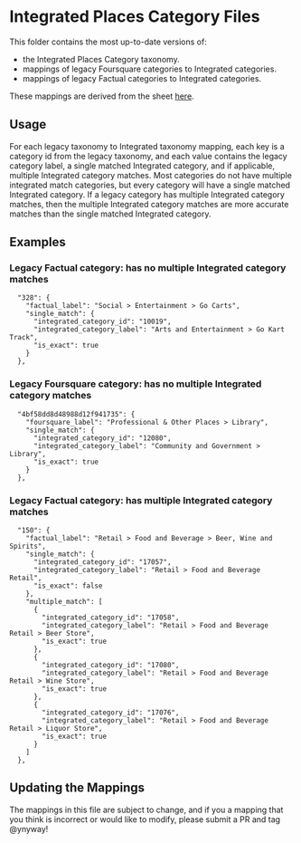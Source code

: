 # Integrated Places Category Files

This folder contains the most up-to-date versions of:
- the Integrated Places Category taxonomy.
- mappings of legacy Foursquare categories to Integrated categories.
- mappings of legacy Factual categories to Integrated categories.

These mappings are derived from the sheet [here](https://docs.google.com/spreadsheets/d/1WEa155l35R84tWfKAKakF9-MoLZ8ZjKuvP5tbLW07JE/edit#gid=221336214).

## Usage
For each legacy taxonomy to Integrated taxonomy mapping, each key is a category id from the legacy taxonomy, and each value contains the legacy category label, a single matched Integrated category, and if applicable, multiple Integrated category matches. Most categories do not have multiple integrated match categories, but every category will have a single matched Integrated category. If a legacy category has multiple Integrated category matches, then the multiple Integrated category matches are more accurate matches than the single matched Integrated category.

## Examples
### Legacy Factual category: has no multiple Integrated category matches
```
  "328": {
    "factual_label": "Social > Entertainment > Go Carts",
    "single_match": {
      "integrated_category_id": "10019",
      "integrated_category_label": "Arts and Entertainment > Go Kart Track",
      "is_exact": true
    }
  },
```
### Legacy Foursquare category: has no multiple Integrated category matches
```
  "4bf58dd8d48988d12f941735": {
    "foursquare_label": "Professional & Other Places > Library",
    "single_match": {
      "integrated_category_id": "12080",
      "integrated_category_label": "Community and Government > Library",
      "is_exact": true
    }
  },
```

### Legacy Factual category: has multiple Integrated category matches
```
  "150": {
    "factual_label": "Retail > Food and Beverage > Beer, Wine and Spirits",
    "single_match": {
      "integrated_category_id": "17057",
      "integrated_category_label": "Retail > Food and Beverage Retail",
      "is_exact": false
    },
    "multiple_match": [
      {
        "integrated_category_id": "17058",
        "integrated_category_label": "Retail > Food and Beverage Retail > Beer Store",
        "is_exact": true
      },
      {
        "integrated_category_id": "17080",
        "integrated_category_label": "Retail > Food and Beverage Retail > Wine Store",
        "is_exact": true
      },
      {
        "integrated_category_id": "17076",
        "integrated_category_label": "Retail > Food and Beverage Retail > Liquor Store",
        "is_exact": true
      }
    ]
  },
```

## Updating the Mappings
The mappings in this file are subject to change, and if you a mapping that you think is incorrect or would like to modify, please submit a PR and tag @ynyway! 

